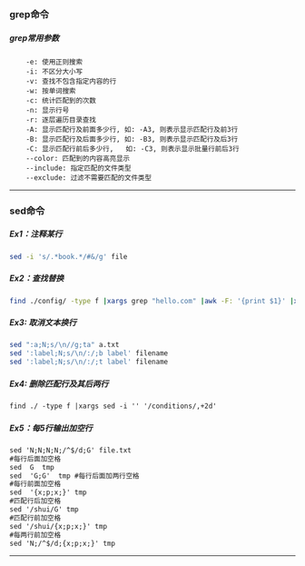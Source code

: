 ### grep命令
##### grep常用参数
```
    -e: 使用正则搜索
    -i: 不区分大小写
    -v: 查找不包含指定内容的行
    -w: 按单词搜索
    -c: 统计匹配到的次数
    -n: 显示行号
    -r: 逐层遍历目录查找
    -A: 显示匹配行及前面多少行, 如: -A3, 则表示显示匹配行及前3行
    -B: 显示匹配行及后面多少行, 如: -B3, 则表示显示匹配行及后3行
    -C: 显示匹配行前后多少行,   如: -C3, 则表示显示批量行前后3行
    --color: 匹配到的内容高亮显示
    --include: 指定匹配的文件类型
    --exclude: 过滤不需要匹配的文件类型
```

---

### sed命令
##### Ex1：注释某行
```bash
sed -i 's/.*book.*/#&/g' file
```
##### Ex2：查找替换
```bash
find ./config/ -type f |xargs grep "hello.com" |awk -F: '{print $1}' |xargs sed -i 's@hello.com@world.com@g'
```
##### Ex3: 取消文本换行
```bash
sed ":a;N;s/\n//g;ta" a.txt
sed ':label;N;s/\n/:/;b label' filename
sed ':label;N;s/\n/:/;t label' filename
```
##### Ex4: 删除匹配行及其后两行
```xml
find ./ -type f |xargs sed -i '' '/conditions/,+2d'
```
##### Ex5：每5行输出加空行
```xml
sed 'N;N;N;N;/^$/d;G' file.txt
#每行后面加空格
sed  G  tmp
sed  'G;G'  tmp #每行后面加两行空格
#每行前面加空格
sed  '{x;p;x;}' tmp
#匹配行后加空格
sed '/shui/G' tmp  
#匹配行前加空格
sed '/shui/{x;p;x;}' tmp
#每两行前加空格
sed 'N;/^$/d;{x;p;x;}' tmp
```







---

### 
